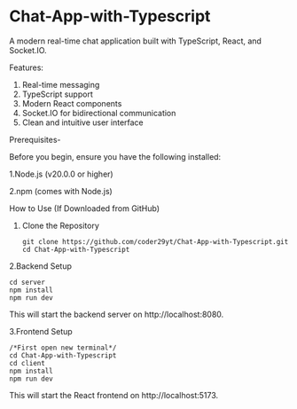 # Chat-App-with-Typescript

A modern real-time chat application built with TypeScript, React, and Socket.IO.

Features:
1. Real-time messaging
2. TypeScript support
3. Modern React components
4. Socket.IO for bidirectional communication
5. Clean and intuitive user interface

Prerequisites-

Before you begin, ensure you have the following installed:

1.Node.js (v20.0.0 or higher)

2.npm (comes with Node.js)

How to Use (If Downloaded from GitHub)
1. Clone the Repository

       git clone https://github.com/coder29yt/Chat-App-with-Typescript.git
       cd Chat-App-with-Typescript


2.Backend Setup

    cd server
    npm install
    npm run dev
  This will start the backend server on http://localhost:8080.

3.Frontend Setup

    /*First open new terminal*/
    cd Chat-App-with-Typescript
    cd client
    npm install
    npm run dev
  This will start the React frontend on http://localhost:5173.


  
